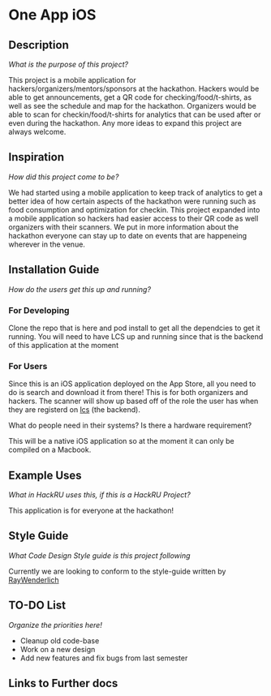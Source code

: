# One App iOS

## Description
*What is the purpose of this project?*

This project is a mobile application for hackers/organizers/mentors/sponsors at the hackathon.  Hackers would be able to get announcements, get a QR code for checking/food/t-shirts, as well as see the schedule and map for the hackathon.  Organizers would be able to scan for checkin/food/t-shirts for analytics that can be used after or even during the hackathon.  Any more ideas to expand this project are always welcome.

## Inspiration
*How did this project come to be?*

We had started using a mobile application to keep track of analytics to get a better idea of how certain aspects of the hackathon were running such as food consumption and optimization for checkin.  This project expanded into a mobile application so hackers had easier access to their QR code as well organizers with their scanners.  We put in more information about the hackathon everyone can stay up to date on events that are happeneing wherever in the venue. 

## Installation Guide
*How do the users get this up and running?*

### For Developing
Clone the repo that is here and pod install to get all the dependcies to get it running.  You will need to have LCS up and running since that is the backend of this application at the moment

### For Users

Since this is an iOS application deployed on the App Store, all you need to do is search and download it from there!
This is for both organizers and hackers.  The scanner will show up based off of the role the user has when they are registerd on [lcs](https://github.com/HackRU/lcs#lcs) (the backend).

What do people need in their systems? Is there a hardware requirement?

This will be a native iOS application so at the moment it can only be compiled on a Macbook.

## Example Uses

*What in HackRU uses this, if this is a HackRU Project?*

This application is for everyone at the hackathon!


## Style Guide

*What Code Design Style guide is this project following*

Currently we are looking to conform to the style-guide written by [RayWenderlich](https://github.com/raywenderlich/swift-style-guide)


## TO-DO List

*Organize the priorities here!*

* Cleanup old code-base
* Work on a new design
* Add new features and fix bugs from last semester

## Links to Further docs

